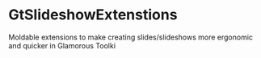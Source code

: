 # GtSlideshowExtenstions
Moldable extensions to make creating slides/slideshows more ergonomic and quicker in Glamorous Toolki
